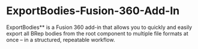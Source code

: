 # ExportBodies-Fusion-360-Add-In
ExportBodies** is a Fusion 360 add-in that allows you to quickly and easily export all BRep bodies from the root component to multiple file formats at once – in a structured, repeatable workflow.
